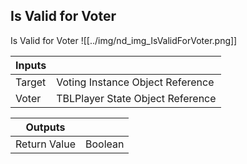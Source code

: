 ## Is Valid for Voter
Is Valid for Voter
![[../img/nd_img_IsValidForVoter.png]]

|Inputs||
|--|--|
| Target | Voting Instance Object Reference |
| Voter | TBLPlayer State Object Reference |

|Outputs||
|--|--|
| Return Value | Boolean |
